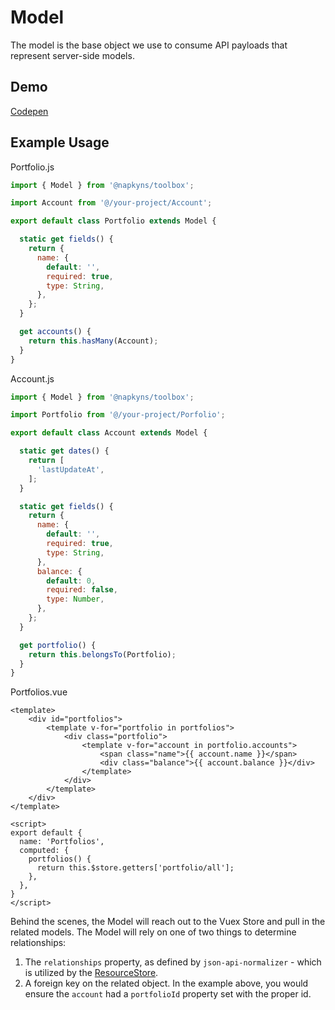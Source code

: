 # Model

The model is the base object we use to consume API payloads that represent server-side models. 

## Demo

[Codepen](https://codepen.io/nickhough/pen/abmZwJo)

## Example Usage

Portfolio.js
```javascript
import { Model } from '@napkyns/toolbox';

import Account from '@/your-project/Account';

export default class Portfolio extends Model {

  static get fields() {
    return {
      name: {
        default: '',
        required: true,
        type: String,
      },
    };
  }

  get accounts() {
    return this.hasMany(Account);
  }
}
```

Account.js
```javascript
import { Model } from '@napkyns/toolbox';

import Portfolio from '@/your-project/Porfolio';

export default class Account extends Model {

  static get dates() {
    return [
      'lastUpdateAt',
    ];
  }

  static get fields() {
    return {
      name: {
        default: '',
        required: true,
        type: String,
      },
      balance: {
        default: 0,
        required: false,
        type: Number,
      },
    };
  }

  get portfolio() {
    return this.belongsTo(Portfolio);
  }
}
```

Portfolios.vue
```vue
<template>
    <div id="portfolios">
        <template v-for="portfolio in portfolios">
            <div class="portfolio">
                <template v-for="account in portfolio.accounts">
                    <span class="name">{{ account.name }}</span>
                    <div class="balance">{{ account.balance }}</div>
                </template>
            </div>
        </template>
    </div>
</template>

<script>
export default {
  name: 'Portfolios',
  computed: {
    portfolios() {
      return this.$store.getters['portfolio/all'];
    },
  },
}
</script>
```

Behind the scenes, the Model will reach out to the Vuex Store and pull in the related models. The Model will rely on 
one of two things to determine relationships:

1. The `relationships` property, as defined by `json-api-normalizer` - which is utilized by the [ResourceStore](../ResourceStore).
2. A foreign key on the related object. In the example above, you would ensure the `account` had a `portfolioId` 
property set with the proper id. 